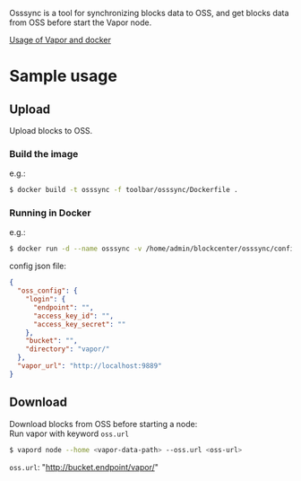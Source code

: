 Osssync is a tool for synchronizing blocks data to OSS, and get blocks data from OSS before start the Vapor node. 

[Usage of Vapor and docker](https://github.com/Bytom/vapor/blob/master/README.md)

# Sample usage
## Upload
Upload blocks to OSS. 

### Build the image
e.g.: 
```bash
$ docker build -t osssync -f toolbar/osssync/Dockerfile .
```

### Running in Docker
e.g.:
```bash
$ docker run -d --name osssync -v /home/admin/blockcenter/osssync/config.json:/config.json registry.cn-shanghai.aliyuncs.com/bycoin/osssync:0.18 osssync /config.json
```

config json file: 
```json
{
  "oss_config": {
    "login": {
      "endpoint": "",
      "access_key_id": "",
      "access_key_secret": ""
    },
    "bucket": "",
    "directory": "vapor/"
  },
  "vapor_url": "http://localhost:9889"
}
```

## Download
Download blocks from OSS before starting a node:  
Run vapor with keyword `oss.url`
```bash
$ vapord node --home <vapor-data-path> --oss.url <oss-url>
```
`oss.url`: "http://bucket.endpoint/vapor/"